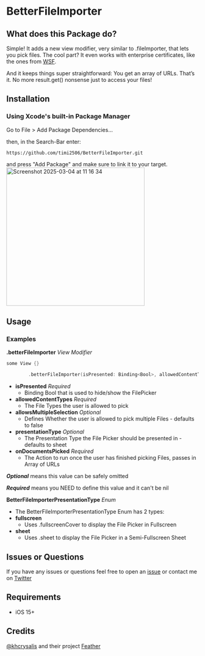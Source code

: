 # BetterFileImporter

## What does this Package do?
Simple! It adds a new view modifier, very similar to .fileImporter, that lets you pick files.
The cool part? It even works with enterprise certificates, like the ones from [WSF](https://wsfteam.xyz).

And it keeps things super straightforward:
You get an array of URLs. That’s it.
No more result.get() nonsense just to access your files!

## Installation
### Using Xcode's built-in Package Manager 
Go to File > Add Package Dependencies...

then, in the Search-Bar enter: 

```https://github.com/timi2506/BetterFileImporter.git``` 

and press "Add Package" and make sure to link it to your target.
<img width="362" alt="Screenshot 2025-03-04 at 11 16 34" src="https://github.com/user-attachments/assets/8b3672b9-9345-4d6b-9b0d-26d03bd189c7" />

## Usage
### Examples
**.betterFileImporter** *View Modifier*
```swift
some View {}

        .betterFileImporter(isPresented: Binding<Bool>, allowedContentTypes: [UTType], allowsMultipleSelection: Bool?, presentationType: BetterFileImporterPresentationType?, onDocumentsPicked: @escaping ([URL]) -> Void)
```
- **isPresented** *Required*
    - Binding Bool that is used to hide/show the FilePicker
- **allowedContentTypes** *Required*
    - The File Types the user is allowed to pick
- **allowsMultipleSelection** *Optional*
    - Defines Whether the user is allowed to pick multiple Files - defaults to false
- **presentationType** *Optional*
    - The Presentation Type the File Picker should be presented in - defaults to sheet
- **onDocumentsPicked** *Required*
    - The Action to run once the user has finished picking Files, passes in Array of URLs

***Optional*** means this value can be safely omitted 

***Required*** means you NEED to define this value and it can't be nil

  
**BetterFileImporterPresentationType** *Enum*
- The BetterFileImporterPresentationType Enum has 2 types:
- **fullscreen** 
    - Uses .fullscreenCover to display the File Picker in Fullscreen
- **sheet**
    - Uses .sheet to display the File Picker in a Semi-Fullscreen Sheet

  
## Issues or Questions

If you have any issues or questions feel free to open an [issue](https://github.com/timi2506/BottomDrawer/issues/new/choose) or contact me on [Twitter](https://x.com/timi2506)

## Requirements
- iOS 15+


## Credits 
[@khcrysalis](https://github.com/khcrysalis/) and their project [Feather](https://github.com/khcrysalis/Feather)
